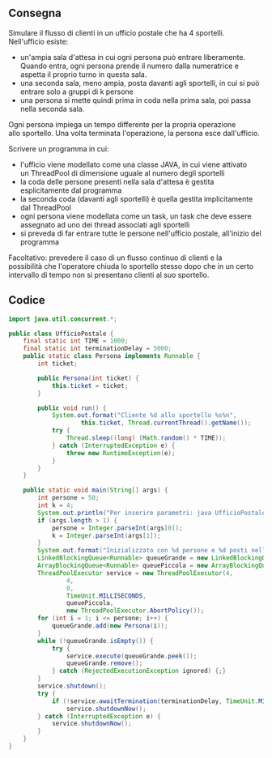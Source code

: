 ## Consegna
Simulare il flusso di clienti in un ufficio postale che ha 4 sportelli. Nell'ufficio esiste:

-   un'ampia sala d'attesa in cui ogni persona può entrare liberamente. Quando entra, ogni persona prende il numero dalla numeratrice e aspetta il proprio turno in questa sala.
-   una seconda sala, meno ampia, posta davanti agli sportelli, in cui si può entrare solo a gruppi di k persone
-   una persona si mette quindi prima in coda nella prima sala, poi passa nella seconda sala.

Ogni persona impiega un tempo differente per la propria operazione allo sportello. Una volta terminata l'operazione, la persona esce dall'ufficio.

Scrivere un programma in cui:

-   l'ufficio viene modellato come una classe JAVA, in cui viene attivato un ThreadPool di dimensione uguale al numero degli sportelli
-   la coda delle persone presenti nella sala d'attesa è gestita esplicitamente dal programma
-   la seconda coda (davanti agli sportelli) è quella gestita implicitamente dal ThreadPool
-   ogni persona viene modellata come un task, un task che deve essere assegnato ad uno dei thread associati agli sportelli
-   si preveda di far entrare tutte le persone nell'ufficio postale, all'inizio del programma

Facoltativo: prevedere il caso di un flusso continuo di clienti e la possibilità che l'operatore chiuda lo sportello stesso dopo che in un certo intervallo di tempo non si presentano clienti al suo sportello.
## Codice
```java
import java.util.concurrent.*;

public class UfficioPostale {
    final static int TIME = 1000;
    final static int terminationDelay = 5000;
    public static class Persona implements Runnable {
        int ticket;

        public Persona(int ticket) {
            this.ticket = ticket;
        }

        public void run() {
            System.out.format("Cliente %d allo sportello %s%n",
                    this.ticket, Thread.currentThread().getName());
            try {
                Thread.sleep((long) (Math.random() * TIME));
            } catch (InterruptedException e) {
                throw new RuntimeException(e);
            }
        }
    }

    public static void main(String[] args) {
        int persone = 50;
        int k = 4;
        System.out.println("Per inserire parametri: java UfficioPostale numeroPersone postiSalaPiccola");
        if (args.length > 1) {
            persone = Integer.parseInt(args[0]);
            k = Integer.parseInt(args[1]);
        }
        System.out.format("Inizializzato con %d persone e %d posti nella sala piccola%n", persone, k);
        LinkedBlockingQueue<Runnable> queueGrande = new LinkedBlockingQueue<>();
        ArrayBlockingQueue<Runnable> queuePiccola = new ArrayBlockingQueue<>(k);
        ThreadPoolExecutor service = new ThreadPoolExecutor(4,
                4,
                0,
                TimeUnit.MILLISECONDS,
                queuePiccola,
                new ThreadPoolExecutor.AbortPolicy());
        for (int i = 1; i <= persone; i++) {
            queueGrande.add(new Persona(i));
        }
        while (!queueGrande.isEmpty()) {
            try {
                service.execute(queueGrande.peek());
                queueGrande.remove();
            } catch (RejectedExecutionException ignored) {;}
        }
        service.shutdown();
        try {
            if (!service.awaitTermination(terminationDelay, TimeUnit.MILLISECONDS))
                service.shutdownNow();
        } catch (InterruptedException e) {
            service.shutdownNow();
        }
    }
}
```